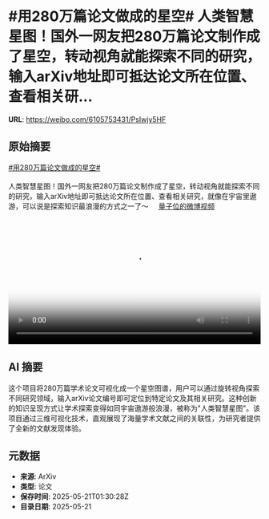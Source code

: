 # #用280万篇论文做成的星空# 人类智慧星图！国外一网友把280万篇论文制作成了星空，转动视角就能探索不同的研究，输入arXiv地址即可抵达论文所在位置、查看相关研...

**URL**: https://weibo.com/6105753431/PsIwjy5HF

## 原始摘要

<a href="https://m.weibo.cn/search?containerid=231522type%3D1%26t%3D10%26q%3D%23%E7%94%A8280%E4%B8%87%E7%AF%87%E8%AE%BA%E6%96%87%E5%81%9A%E6%88%90%E7%9A%84%E6%98%9F%E7%A9%BA%23&amp;extparam=%23%E7%94%A8280%E4%B8%87%E7%AF%87%E8%AE%BA%E6%96%87%E5%81%9A%E6%88%90%E7%9A%84%E6%98%9F%E7%A9%BA%23" data-hide=""><span class="surl-text">#用280万篇论文做成的星空#</span></a> <br><br>人类智慧星图！国外一网友把280万篇论文制作成了星空，转动视角就能探索不同的研究，输入arXiv地址即可抵达论文所在位置、查看相关研究，就像在宇宙里遨游，可以说是探索知识最浪漫的方式之一了～ <a href="https://video.weibo.com/show?fid=1034:5168441363988495" data-hide=""><span class="url-icon"><img style="width: 1rem;height: 1rem" src="https://h5.sinaimg.cn/upload/2015/09/25/3/timeline_card_small_video_default.png" referrerpolicy="no-referrer"></span><span class="surl-text">量子位的微博视频</span></a> <br clear="both"><div style="clear: both"></div><video controls="controls" poster="https://tvax3.sinaimg.cn/orj480/006Fd7o3ly1i1m4ekhnsbj30u01hcae0.jpg" style="width: 100%"><source src="https://f.video.weibocdn.com/o0/Tv2bxtjPlx08ooyucqE001041200htpj0E010.mp4?label=mp4_720p&amp;template=720x1280.24.0&amp;ori=0&amp;ps=1CwnkDw1GXwCQx&amp;Expires=1747794619&amp;ssig=i3R2UmAZ3T&amp;KID=unistore,video"><source src="https://f.video.weibocdn.com/o0/2idgNFWPlx08ooytU6LK01041200a3PN0E010.mp4?label=mp4_hd&amp;template=540x960.24.0&amp;ori=0&amp;ps=1CwnkDw1GXwCQx&amp;Expires=1747794619&amp;ssig=H9lqA8sYMI&amp;KID=unistore,video"><source src="https://f.video.weibocdn.com/o0/f5FrYyIQlx08ooytDgJ20104120054YP0E010.mp4?label=mp4_ld&amp;template=360x640.24.0&amp;ori=0&amp;ps=1CwnkDw1GXwCQx&amp;Expires=1747794619&amp;ssig=7yzVKhsLRl&amp;KID=unistore,video"><p>视频无法显示，请前往<a href="https://video.weibo.com/show?fid=1034%3A5168441363988495" target="_blank" rel="noopener noreferrer">微博视频</a>观看。</p></video>

## AI 摘要

这个项目将280万篇学术论文可视化成一个星空图谱，用户可以通过旋转视角探索不同研究领域，输入arXiv论文编号即可定位到特定论文及其相关研究。这种创新的知识呈现方式让学术探索变得如同宇宙遨游般浪漫，被称为"人类智慧星图"。该项目通过三维可视化技术，直观展现了海量学术文献之间的关联性，为研究者提供了全新的文献发现体验。

## 元数据

- **来源**: ArXiv
- **类型**: 论文
- **保存时间**: 2025-05-21T01:30:28Z
- **目录日期**: 2025-05-21
